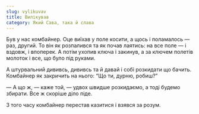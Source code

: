 ```yaml
---
slug: vylikuvav
title: Вилікував
category: Який Сава, така й слава
---
```

Був у нас комбайнер. Оце виїхав у поле косити, а щось і поламалось — раз, другий. То він як розпалився та як почав лаятись: на все поле — і вздовж, і впоперек. А потім ухопив ключа і закинув, а за ключем полетів молоток і все, що було під руками.

А штурвальний дививсь, дививсь та й давай і собі розкидати що бачить. Комбайнер як закричить на нього: “Що ти, дурню, робиш?”

— А що ж, — каже той, — удвох швидше розкидаємо, а тоді будемо збирати. Все ж скоріше діло піде.

З того часу комбайнер перестав казитися і взявся за розум.
